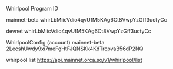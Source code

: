 Whirlpool Program ID

mainnet-beta
whirLbMiicVdio4qvUfM5KAg6Ct8VwpYzGff3uctyCc

devnet
whirLbMiicVdio4qvUfM5KAg6Ct8VwpYzGff3uctyCc

WhirlpoolConfig (account)
mainnet-beta
2LecshUwdy9xi7meFgHtFJQNSKk4KdTrcpvaB56dP2NQ

whirpool list
https://api.mainnet.orca.so/v1/whirlpool/list